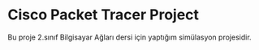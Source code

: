 # Cisco Packet Tracer Project
 Bu proje 2.sınıf Bilgisayar Ağları dersi için yaptığım simülasyon projesidir.
